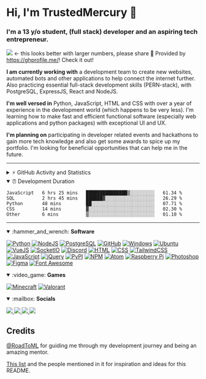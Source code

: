 # Hi, I'm TrustedMercury 👋 
### I'm a 13 y/o student, (full stack) developer and an aspiring tech entrepreneur. 

![](https://api.ghprofile.me/view?username=TrustedMercury) ← this looks better with larger numbers, please share 💖 Provided by https://ghprofile.me/! Check it out!

**I am currently working with** a development team to create new websites, automated bots and other applications to help connect the internet further. Also practicing essential full-stack development skills (PERN-stack), with PostgreSQL, ExpressJS, React and NodeJS.

**I'm well versed in** Python, JavaScript, HTML and CSS with over a year of experience in the development world (which happens to be very less). I'm learning how to make fast and efficient functional software (especially web applications and python packages) with exceptional UI and UX. 

**I'm planning on** participating in developer related events and hackathons to gain more tech knowledge and also get some awards to spice up my portfolio. I'm looking for beneficial opportunities that can help me in the future. 

---

<details>
  <summary>⚡ GitHub Activity and Statistics</summary> 
  <img src="https://github-readme-stats.vercel.app/api?username=TrustedMercury&count_private=true&show_icons=true&theme=gotham" />
</details>

<details open>
<summary>
⏰ Development Duration
</summary>
<p>
  
<!--START_SECTION:waka-->
```text
JavaScript   6 hrs 25 mins   ███████████████▒░░░░░░░░░   61.34 % 
SQL          2 hrs 45 mins   ██████▓░░░░░░░░░░░░░░░░░░   26.29 % 
Python       48 mins         ██░░░░░░░░░░░░░░░░░░░░░░░   07.71 % 
CSS          14 mins         ▓░░░░░░░░░░░░░░░░░░░░░░░░   02.30 % 
Other        6 mins          ▒░░░░░░░░░░░░░░░░░░░░░░░░   01.10 % 
```
<!--END_SECTION:waka-->
</p>
</details>

---

<!-- 
[![NAME_HERE](https://img.shields.io/badge/NAME_HERE-COLOR_HERE?style=for-the-badge&logo=NAME_HERE&logoColor=white)]()
-->

<!-- Ignore the indentation -->
<details open>
<summary>:hammer_and_wrench: <b>Software</b></summary>
<p>

[![Python](https://img.shields.io/badge/Python-3776AB?style=for-the-badge&logo=python&logoColor=white)]()
[![NodeJS](https://img.shields.io/badge/NodeJS-529f44?style=for-the-badge&logo=node.js&logoColor=white)]()
[![PostgreSQL](https://img.shields.io/badge/PostgreSQL-336791?style=for-the-badge&logo=PostgreSQL&logoColor=white)]()
[![GitHub](https://img.shields.io/badge/GitHub-181717?style=for-the-badge&logo=GitHub&logoColor=white)]()
[![Windows](https://img.shields.io/badge/Windows-0078D6?style=for-the-badge&logo=Windows&logoColor=white)]()
[![Ubuntu](https://img.shields.io/badge/Ubuntu-E95420?style=for-the-badge&logo=Ubuntu&logoColor=white)]()
[![VueJS](https://img.shields.io/badge/VueJS-4FC08D?style=for-the-badge&logo=Vue.js&logoColor=white)]() 
[![SocketIO](https://img.shields.io/badge/SocketIO-010101?style=for-the-badge&logo=Socket.io&logoColor=white)]()
[![Discord](https://img.shields.io/badge/Discord-7289DA?style=for-the-badge&logo=Discord&logoColor=white)]() 
[![HTML](https://img.shields.io/badge/HTML-E34F26?style=for-the-badge&logo=html5&logoColor=white)]()
[![CSS](https://img.shields.io/badge/CSS-1572B6?style=for-the-badge&logo=css3&logoColor=white)]()
[![TailwindCSS](https://img.shields.io/badge/TailwindCSS-38B2AC?style=for-the-badge&logo=Tailwind%20CSS&logoColor=white)]()
[![JavaScript](https://img.shields.io/badge/JavaScript-D8C31A?style=for-the-badge&logo=javascript&logoColor=white)]()
[![jQuery](https://img.shields.io/badge/jQuery-0769AD?style=for-the-badge&logo=jQuery&logoColor=white)]()
[![PyPI](https://img.shields.io/badge/PyPI-3775A9?style=for-the-badge&logo=PyPI&logoColor=white)]()
[![NPM](https://img.shields.io/badge/NPM-CB3837?style=for-the-badge&logo=NPM&logoColor=white)]()
[![Atom](https://img.shields.io/badge/Atom-66595C?style=for-the-badge&logo=Atom&logoColor=white)]()
[![Raspberry Pi](https://img.shields.io/badge/Raspberry%20Pi-C51A4A?style=for-the-badge&logo=Raspberry%20Pi&logoColor=white)]()
[![Photoshop](https://img.shields.io/badge/Photoshop-31A8FF?style=for-the-badge&logo=Adobe%20Photoshop&logoColor=white)]()
[![Figma](https://img.shields.io/badge/Figma-F24E1E?style=for-the-badge&logo=Figma&logoColor=white)]()
[![Font Awesome](https://img.shields.io/badge/Font%20Awesome-339AF0?style=for-the-badge&logo=Font%20Awesome&logoColor=white)]() 
</p>
</details>


<!-- Ignore the indentation -->
<details open>
<summary>:video_game: <b>Games</b></summary>
<p>
  
[![Minecraft](https://img.shields.io/badge/Minecraft-DB1F29?style=for-the-badge&logo=Mojang%20Studios&logoColor=white)]()
[![Valorant](https://img.shields.io/badge/Valorant-D32936?style=for-the-badge&logo=Riot%20Games&logoColor=white)]()
</p>
</details>


<!-- Ignore the indentation -->
<details open>
<summary>:mailbox: <b>Socials</b></summary>
<p>

<a href="mailto:trustedmercury@gmail.com" target="_blank">
  <img src="https://img.shields.io/badge/Email-D14836?style=for-the-badge&logo=Gmail&logoColor=white" />
</a>
<a href="https://github.com/TrustedMercury" target="_blank">
  <img src="https://img.shields.io/badge/GITHUB-181717?style=for-the-badge&logo=github" />
</a>
<a href="https://discord.gg/32aMzp8" target="_blank">
  <img src="https://img.shields.io/badge/DISCORD-7289DA?style=for-the-badge&logo=discord&logoColor=white" />
</a>
<a href="https://twitter.com/TrustedMercury" target="_blank" href="https://twitter.com/TrustedMercury">
  <img src="https://img.shields.io/badge/TWITTER-1DA1F2?style=for-the-badge&logo=twitter&logoColor=white" />
</a>
</p>

## Credits
[@RoadToML](https://github.com/RoadToML) for guiding me through my development journey and being an amazing mentor.

[This list](https://github.com/abhisheknaiidu/awesome-github-profile-readme) and the people mentioned in it for inspiration and ideas for this README.
